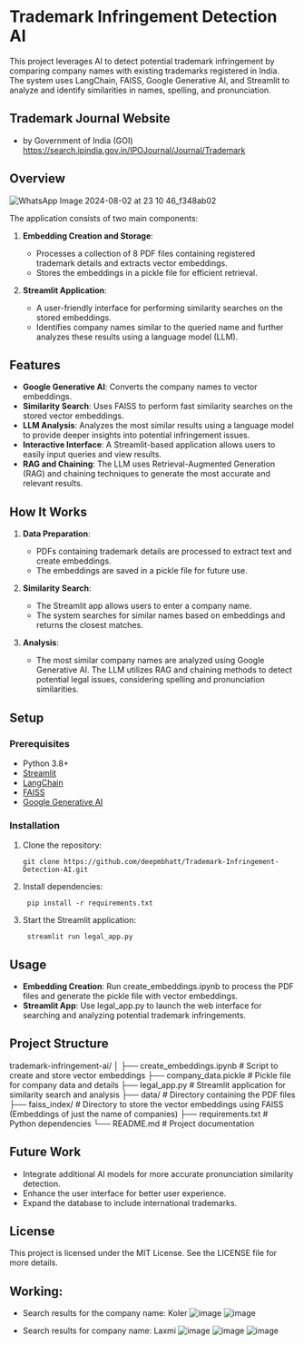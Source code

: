 # Trademark Infringement Detection AI

This project leverages AI to detect potential trademark infringement by comparing company names with existing trademarks registered in India. The system uses LangChain, FAISS, Google Generative AI, and Streamlit to analyze and identify similarities in names, spelling, and pronunciation.

## Trademark Journal Website
- by Government of India (GOI)
https://search.ipindia.gov.in/IPOJournal/Journal/Trademark

## Overview
![WhatsApp Image 2024-08-02 at 23 10 46_f348ab02](https://github.com/user-attachments/assets/7a22eaa6-241f-4404-9143-0a00afdd3174)

The application consists of two main components:

1. **Embedding Creation and Storage**:
   - Processes a collection of 8 PDF files containing registered trademark details and extracts vector embeddings.
   - Stores the embeddings in a pickle file for efficient retrieval.

2. **Streamlit Application**:
   - A user-friendly interface for performing similarity searches on the stored embeddings.
   - Identifies company names similar to the queried name and further analyzes these results using a language model (LLM).

## Features

- **Google Generative AI**: Converts the company names to vector embeddings.
- **Similarity Search**: Uses FAISS to perform fast similarity searches on the stored vector embeddings.
- **LLM Analysis**: Analyzes the most similar results using a language model to provide deeper insights into potential infringement issues.
- **Interactive Interface**: A Streamlit-based application allows users to easily input queries and view results.
- **RAG and Chaining**: The LLM uses Retrieval-Augmented Generation (RAG) and chaining techniques to generate the most accurate and relevant results.

## How It Works

1. **Data Preparation**: 
   - PDFs containing trademark details are processed to extract text and create embeddings.
   - The embeddings are saved in a pickle file for future use.

2. **Similarity Search**:
   - The Streamlit app allows users to enter a company name.
   - The system searches for similar names based on embeddings and returns the closest matches.

3. **Analysis**:
   - The most similar company names are analyzed using Google Generative AI. The LLM utilizes RAG and chaining methods to detect potential legal issues, considering spelling and pronunciation similarities.

## Setup

### Prerequisites

- Python 3.8+
- [Streamlit](https://streamlit.io/)
- [LangChain](https://langchain.readthedocs.io/)
- [FAISS](https://python.langchain.com/v0.2/docs/integrations/vectorstores/faiss/)
- [Google Generative AI](https://ai.google/)

### Installation

1. Clone the repository:

       git clone https://github.com/deepmbhatt/Trademark-Infringement-Detection-AI.git

2. Install dependencies:

        pip install -r requirements.txt

3. Start the Streamlit application:

        streamlit run legal_app.py

   
## Usage
- **Embedding Creation**: Run create_embeddings.ipynb to process the PDF files and generate the pickle file with vector embeddings.
- **Streamlit App**: Use legal_app.py to launch the web interface for searching and analyzing potential trademark infringements.

## Project Structure
trademark-infringement-ai/
│
├── create_embeddings.ipynb   # Script to create and store vector embeddings
├── company_data.pickle       # Pickle file for company data and details
├── legal_app.py              # Streamlit application for similarity search and analysis
├── data/                     # Directory containing the PDF files
├── faiss_index/              # Directory to store the vector embeddings using FAISS (Embeddings of just the name of companies)
├── requirements.txt          # Python dependencies
└── README.md                 # Project documentation

## Future Work
- Integrate additional AI models for more accurate pronunciation similarity detection.
- Enhance the user interface for better user experience.
- Expand the database to include international trademarks.

## License
This project is licensed under the MIT License. See the LICENSE file for more details.

## Working:

- Search results for the company name: Koler
![image](https://github.com/user-attachments/assets/ca928f9c-d1f2-4146-8672-e4f4dbfe34f3)
![image](https://github.com/user-attachments/assets/a8123511-59eb-4261-8b4c-3aefeb2ee01a)

- Search results for company name: Laxmi
![image](https://github.com/user-attachments/assets/c5dbb8a6-8ffc-4c8f-9dbf-07da01fa2cca)
![image](https://github.com/user-attachments/assets/56095b40-998c-406c-b6fb-c6f80dba1689)
![image](https://github.com/user-attachments/assets/322bbee8-dcfa-4bcb-bc39-9b5037d87cfc)




